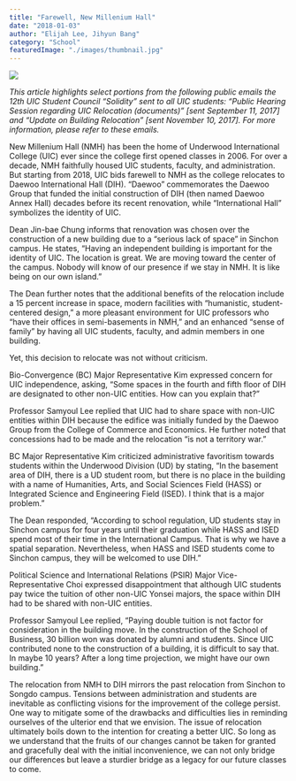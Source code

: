 ```yaml
---
title: "Farewell, New Millenium Hall"
date: "2018-01-03"
author: "Elijah Lee, Jihyun Bang"
category: "School"
featuredImage: "./images/thumbnail.jpg"
---
```


![](/images/thumbnail.jpg)

_This article highlights select portions from the following public emails the 12th UIC Student Council “Solidity” sent to all UIC students: “Public Hearing Session regarding UIC Relocation (documents)” \[sent September 11, 2017\] and “Update on Building Relocation” \[sent November 10, 2017\]. For more information, please refer to these emails._

New Millenium Hall (NMH) has been the home of Underwood International College (UIC) ever since the college first opened classes in 2006. For over a decade, NMH faithfully housed UIC students, faculty, and administration. But starting from 2018, UIC bids farewell to NMH as the college relocates to Daewoo International Hall (DIH). “Daewoo” commemorates the Daewoo Group that funded the initial construction of DIH (then named Daewoo Annex Hall) decades before its recent renovation, while “International Hall” symbolizes the identity of UIC.

Dean Jin-bae Chung informs that renovation was chosen over the construction of a new building due to a “serious lack of space” in Sinchon campus. He states, “Having an independent building is important for the identity of UIC. The location is great. We are moving toward the center of the campus. Nobody will know of our presence if we stay in NMH. It is like being on our own island.”

The Dean further notes that the additional benefits of the relocation include a 15 percent increase in space, modern facilities with “humanistic, student-centered design,” a more pleasant environment for UIC professors who “have their offices in semi-basements in NMH,” and an enhanced “sense of family” by having all UIC students, faculty, and admin members in one building.

Yet, this decision to relocate was not without criticism.

Bio-Convergence (BC) Major Representative Kim expressed concern for UIC independence, asking, “Some spaces in the fourth and fifth floor of DIH are designated to other non-UIC entities. How can you explain that?”

Professor Samyoul Lee replied that UIC had to share space with non-UIC entities within DIH because the edifice was initially funded by the Daewoo Group from the College of Commerce and Economics. He further noted that concessions had to be made and the relocation “is not a territory war.”

BC Major Representative Kim criticized administrative favoritism towards students within the Underwood Division (UD) by stating, “In the basement area of DIH, there is a UD student room, but there is no place in the building with a name of Humanities, Arts, and Social Sciences Field (HASS) or Integrated Science and Engineering Field (ISED). I think that is a major problem.”

The Dean responded, “According to school regulation, UD students stay in Sinchon campus for four years until their graduation while HASS and ISED spend most of their time in the International Campus. That is why we have a spatial separation. Nevertheless, when HASS and ISED students come to Sinchon campus, they will be welcomed to use DIH.”

Political Science and International Relations (PSIR) Major Vice-Representative Choi expressed disappointment that although UIC students pay twice the tuition of other non-UIC Yonsei majors, the space within DIH had to be shared with non-UIC entities.

Professor Samyoul Lee replied, “Paying double tuition is not factor for consideration in the building move. In the construction of the School of Business, 30 billion won was donated by alumni and students. Since UIC contributed none to the construction of a building, it is difficult to say that. In maybe 10 years? After a long time projection, we might have our own building.”

The relocation from NMH to DIH mirrors the past relocation from Sinchon to Songdo campus. Tensions between administration and students are inevitable as conflicting visions for the improvement of the college persist. One way to mitigate some of the drawbacks and difficulties lies in reminding ourselves of the ulterior end that we envision. The issue of relocation ultimately boils down to the intention for creating a better UIC. So long as we understand that the fruits of our changes cannot be taken for granted and gracefully deal with the initial inconvenience, we can not only bridge our differences but leave a sturdier bridge as a legacy for our future classes to come.
